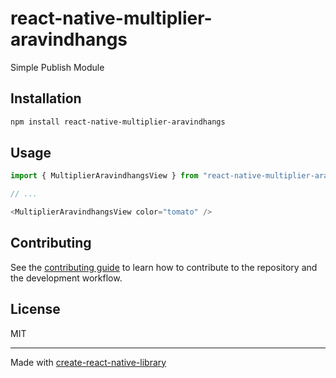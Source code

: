 # react-native-multiplier-aravindhangs

Simple Publish Module

## Installation

```sh
npm install react-native-multiplier-aravindhangs
```

## Usage

```js
import { MultiplierAravindhangsView } from "react-native-multiplier-aravindhangs";

// ...

<MultiplierAravindhangsView color="tomato" />
```

## Contributing

See the [contributing guide](CONTRIBUTING.md) to learn how to contribute to the repository and the development workflow.

## License

MIT

---

Made with [create-react-native-library](https://github.com/callstack/react-native-builder-bob)

